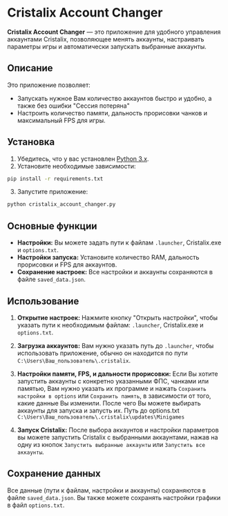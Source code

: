 
# Cristalix Account Changer

**Cristalix Account Changer** — это приложение для удобного управления аккаунтами Cristalix, позволяющее менять аккаунты, настраивать параметры игры и автоматически запускать выбранные аккаунты.

## Описание

Это приложение позволяет:

- Запускать нужное Вам количество аккаунтов быстро и удобно, а также без ошибки "Сессия потеряна"
- Настроить количество памяти, дальность прорисовки чанков и максимальный FPS для игры.


## Установка

1. Убедитесь, что у вас установлен [Python 3.x](https://www.python.org/downloads/).
2. Установите необходимые зависимости:

```bash
pip install -r requirements.txt
```

3. Запустите приложение:

```bash
python cristalix_account_changer.py
```

## Основные функции

- **Настройки:** Вы можете задать пути к файлам `.launcher`, Cristalix.exe и `options.txt`.
- **Настройки запуска:** Установите количество RAM, дальность прорисовки и FPS для аккаунтов.
- **Сохранение настроек:** Все настройки и аккаунты сохраняются в файле `saved_data.json`.

## Использование

1. **Открытие настроек:**
   Нажмите кнопку "Открыть настройки", чтобы указать пути к необходимым файлам: `.launcher`, Cristalix.exe и `options.txt`.

2. **Загрузка аккаунтов:**
   Вам нужно указать путь до `.launcher`, чтобы использовать приложение, обычно он находится по пути `C:\Users\Ваш_пользователь\.cristalix`.

3. **Настройки памяти, FPS, и дальности прорисовки:**
   Если Вы хотите запустить аккаунты с конкретно указанными ФПС, чанками или памятью, Вам нужно указать их программе и нажать `Сохранить настройки в options` или `Сохранить память`, в зависимости от того, какие данные Вы изменили. После чего Вы можете выбирать аккаунты для запуска и запусть их. Путь до options.txt `C:\Users\Ваш_пользователь\.cristalix\updates\Minigames` 

4. **Запуск Cristalix:**
   После выбора аккаунтов и настройки параметров вы можете запустить Cristalix с выбранными аккаунтами, нажав на одну из кнопок `Запустить выбранные аккаунты` или `Запустить все аккаунты`.

## Сохранение данных

Все данные (пути к файлам, настройки и аккаунты) сохраняются в файле `saved_data.json`. Вы также можете сохранять настройки графики в файл `options.txt`.




